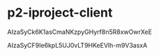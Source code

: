 # p2-iproject-client

AIzaSyCk6K1asCmaNKzpyGHyrf8n5R8xwOwrXeE

AIzaSyCF9Ie6kpL5UJ0vLT9HKeEVlh-m9V3asxA